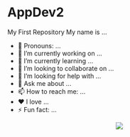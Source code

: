 # AppDev2
My First Repository
My name is ...
* 👩 Pronouns: ...
* 🔭 I’m currently working on ...
* 🌱 I’m currently learning ...
* 🤝 I’m looking to collaborate on ...
* 🤔 I’m looking for help with ...
* 💬 Ask me about ...
* 📫 How to reach me: ...
* ❤️ I love ...
* ⚡ Fun fact: ...
<p align="center">
  <img src= https://www.google.com/url?sa=i&url=https%3A%2F%2Fwww.pinterest.com%2Fvirginiaestrell%2Fgithub%2F&psig=AOvVaw17SO5EFK2SXrKIsAvyDhYK&ust=1670465109093000&source=images&cd=vfe&ved=0CA0QjRxqFwoTCNj2kdC15vsCFQAAAAAdAAAAABAD>
</p>
  
  
